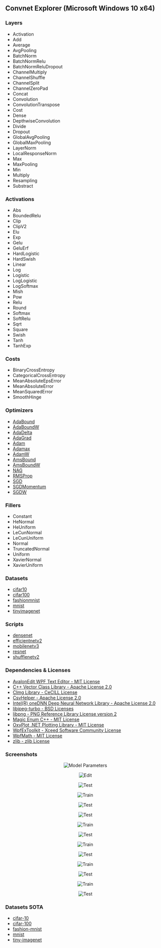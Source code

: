 ## Convnet Explorer (Microsoft Windows 10 x64)

### Layers
* Activation
* Add
* Average
* AvgPooling
* BatchNorm
* BatchNormRelu
* BatchNormReluDropout
* ChannelMultiply
* ChannelShuffle
* ChannelSplit
* ChannelZeroPad
* Concat
* Convolution
* ConvolutionTranspose
* Cost
* Dense
* DepthwiseConvolution
* Divide
* Dropout
* GlobalAvgPooling
* GlobalMaxPooling
* LayerNorm
* LocalResponseNorm
* Max
* MaxPooling
* Min
* Multiply
* Resampling
* Substract

### Activations
* Abs
* BoundedRelu
* Clip
* ClipV2
* Elu
* Exp
* Gelu
* GeluErf
* HardLogistic
* HardSwish
* Linear
* Log
* Logistic
* LogLogistic
* LogSoftmax
* Mish
* Pow
* Relu
* Round
* Softmax
* SoftRelu
* Sqrt
* Square
* Swish
* Tanh
* TanhExp

### Costs
* BinaryCrossEntropy
* CategoricalCrossEntropy
* MeanAbsoluteEpsError
* MeanAbsoluteError
* MeanSquaredError
* SmoothHinge

### Optimizers
* [AdaBound](https://arxiv.org/abs/1902.09843)
* [AdaBoundW](https://arxiv.org/abs/1902.09843)
* [AdaDelta](https://arxiv.org/pdf/1609.04747.pdf)
* [AdaGrad](https://arxiv.org/pdf/1609.04747.pdf)
* [Adam](https://arxiv.org/abs/1412.6980)
* [Adamax](https://arxiv.org/pdf/1609.04747.pdf)
* [AdamW](https://arxiv.org/abs/1711.05101)
* [AmsBound](https://arxiv.org/abs/1902.09843)
* [AmsBoundW](https://arxiv.org/abs/1902.09843)
* [NAG](https://arxiv.org/abs/1607.01981)
* [RMSProp](https://arxiv.org/pdf/1609.04747.pdf)
* [SGD](https://arxiv.org/pdf/1609.04747.pdf)
* [SGDMomentum](https://arxiv.org/pdf/1609.04747.pdf)
* [SGDW](https://arxiv.org/abs/1711.05101)

### Fillers
* Constant
* HeNormal
* HeUniform
* LeCunNormal
* LeCunUniform
* Normal
* TruncatedNormal
* Uniform
* XavierNormal
* XavierUniform

### Datasets
* [cifar10](https://www.cs.toronto.edu/~kriz/cifar.html)
* [cifar100](https://www.cs.toronto.edu/~kriz/cifar.html)
* [fashionmnist](https://github.com/zalandoresearch/fashion-mnist)
* [mnist](http://yann.lecun.com/exdb/mnist)
* [tinyimagenet](http://cs231n.stanford.edu/reports/2017/pdfs/930.pdf)

### Scripts
* [densenet](https://arxiv.org/abs/1608.06993)
* [efficientnetv2](https://arxiv.org/abs/2104.00298)
* [mobilenetv3](https://arxiv.org/abs/1905.02244)
* [resnet](https://arxiv.org/abs/1605.07146)
* [shufflenetv2](https://arxiv.org/abs/1807.11164)

### Dependencies & Licenses
* [AvalonEdit WPF Text Editor - MIT License](https://github.com/icsharpcode/AvalonEdit)
* [C++ Vector Class Library - Apache License 2.0](https://github.com/vectorclass)
* [CImg Library - CeCILL License](https://github.com/dtschump/CImg)
* [CsvHelper - Apache License 2.0](https://github.com/joshclose/csvhelper)
* [Intel(R) oneDNN Deep Neural Network Library - Apache License 2.0](https://github.com/oneapi-src/oneDNN)
* [libjpeg-turbo - BSD Licenses](https://github.com/libjpeg-turbo/libjpeg-turbo)
* [libpng - PNG Reference Library License version 2](https://github.com/glennrp/libpng)
* [Magic Enum C++ - MIT License](https://github.com/Neargye/magic_enum)
* [OxyPlot .NET Plotting Library - MIT License](https://github.com/oxyplot/oxyplot)
* [WpfExToolkit - Xceed Software Community License](https://github.com/dotnetprojects/WpfExtendedToolkit)
* [WpfMath - MIT License](https://github.com/ForNeVeR/wpf-math)
* [zlib - zlib License](https://github.com/madler/zlib)

### Screenshots
<p align="center"><img src="https://github.com/zamir1001/convnet/blob/main/doc/model_parameters_cifar10.png" alt="Model Parameters" title="Model Parameters"/></p>
<p align="center"><img src="https://github.com/zamir1001/convnet/blob/main/doc/convnet_edit_cifar10.png" alt="Edit" title="Edit"/></p>
<p align="center"><img src="https://github.com/zamir1001/convnet/blob/main/doc/train_parameters_cifar10.png" alt="Test" title="Train Parameters"/></p>
<p align="center"><img src="https://github.com/zamir1001/convnet/blob/main/doc/convnet_train_cifar10.png" alt="Train" title="Train"/></p>
<p align="center"><img src="https://github.com/zamir1001/convnet/blob/main/doc/test_parameters_cifar10.png" alt="Test" title="Test Parameters"/></p>
<p align="center"><img src="https://github.com/zamir1001/convnet/blob/main/doc/convnet_test_cifar10.png" alt="Test" title="Test"/></p>
<p align="center"><img src="https://github.com/zamir1001/convnet/blob/main/doc/convnet_train_cifar100.png" alt="Train" title="Train"/></p>
<p align="center"><img src="https://github.com/zamir1001/convnet/blob/main/doc/convnet_test_cifar100.png" alt="Test" title="Test"/></p>
<p align="center"><img src="https://github.com/zamir1001/convnet/blob/main/doc/convnet_train_fashionmnist.png" alt="Train" title="Train"/></p>
<p align="center"><img src="https://github.com/zamir1001/convnet/blob/main/doc/convnet_test_fashionmnist.png" alt="Test" title="Test"/></p>
<p align="center"><img src="https://github.com/zamir1001/convnet/blob/main/doc/convnet_train_mnist.png" alt="Train" title="Train"/></p>
<p align="center"><img src="https://github.com/zamir1001/convnet/blob/main/doc/convnet_test_mnist.png" alt="Test" title="Test"/></p>
<p align="center"><img src="https://github.com/zamir1001/convnet/blob/main/doc/convnet_train_tinyimagenet.png" alt="Train" title="Train"/></p>
<p align="center"><img src="https://github.com/zamir1001/convnet/blob/main/doc/convnet_test_tinyimagenet.png" alt="Test" title="Test"/></p>

### Datasets SOTA
* [cifar-10](https://paperswithcode.com/sota/image-classification-on-cifar-10)
* [cifar-100](https://paperswithcode.com/sota/image-classification-on-cifar-100)
* [fashion-mnist](https://paperswithcode.com/sota/image-classification-on-fashion-mnist)
* [mnist](https://paperswithcode.com/sota/image-classification-on-mnist)
* [tiny-imagenet](https://paperswithcode.com/sota/image-classification-on-tiny-imagenet-1)